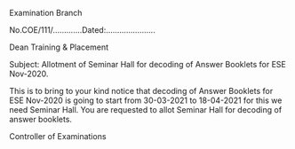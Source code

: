 Examination Branch

No.COE/111/.............Dated:......................

Dean Training & Placement

Subject: Allotment of Seminar Hall for decoding of Answer Booklets for ESE Nov-2020.

This is to bring to your kind notice that decoding of Answer Booklets for ESE Nov-2020 is going to start from 30-03-2021 to 18-04-2021 for this we need Seminar Hall. You are requested to allot Seminar Hall for decoding of answer booklets. 


Controller of Examinations

